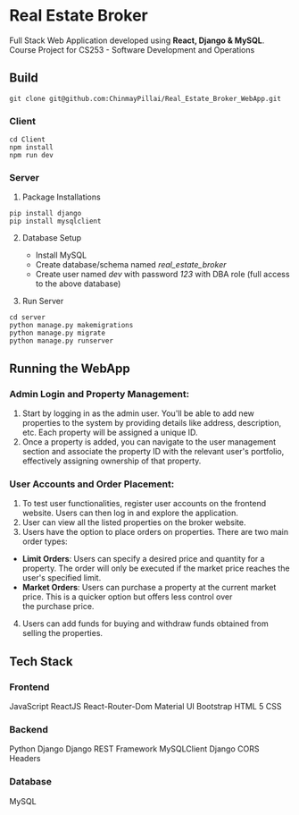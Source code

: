 # Real Estate Broker
Full Stack Web Application developed using **React, Django & MySQL**. Course Project for CS253 - Software Development and Operations

## Build

```
git clone git@github.com:ChinmayPillai/Real_Estate_Broker_WebApp.git
```

### Client 
```
cd Client
npm install
npm run dev
```

### Server

1. Package Installations
```
pip install django
pip install mysqlclient
```

2. Database Setup
    * Install MySQL
    * Create database/schema named *real_estate_broker*
    * Create user named *dev* with password *123* with DBA role (full access to the above database)

3. Run Server
```
cd server
python manage.py makemigrations
python manage.py migrate 
python manage.py runserver
```

## Running the WebApp

### Admin Login and Property Management:

1. Start by logging in as the admin user. You'll be able to add new properties to the system by providing details like address, description, etc. Each property will be assigned a unique ID.
2.   Once a property is added, you can navigate to the user management section and associate the property ID with the relevant user's portfolio, effectively assigning ownership of that property.

### User Accounts and Order Placement:

1. To test user functionalities, register user accounts on the frontend website. Users can then log in and explore the application.
2. User can view all the listed properties on the broker website.
3. Users have the option to place orders on properties. There are two main order types:

- **Limit Orders**: Users can specify a desired price and quantity for a property. The order will only be executed if the market price reaches the user's specified limit.
- **Market Orders**: Users can purchase a property at the current market price. This is a quicker option but offers less control over the purchase price.
4. Users can add funds for buying and withdraw funds obtained from selling the properties. 

## Tech Stack

### Frontend
JavaScript
ReactJS
React-Router-Dom
Material UI
Bootstrap
HTML 5
CSS


### Backend
Python
Django
Django REST Framework
MySQLClient
Django CORS Headers

### Database
MySQL
